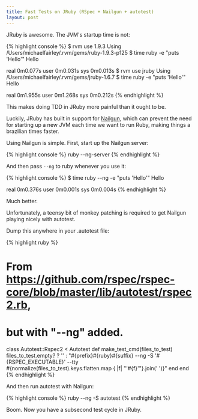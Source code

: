```yaml
---
title: Fast Tests on JRuby (RSpec + Nailgun + autotest)
layout: post
---
```


JRuby is awesome. The JVM's startup time is not:

{% highlight console %}
$ rvm use 1.9.3
Using /Users/michaelfairley/.rvm/gems/ruby-1.9.3-p125
$ time ruby -e "puts 'Hello'"
Hello

real	0m0.077s
user	0m0.031s
sys	0m0.013s
$ rvm use jruby
Using /Users/michaelfairley/.rvm/gems/jruby-1.6.7
$ time ruby -e "puts 'Hello'"
Hello

real	0m1.955s
user	0m1.268s
sys	0m0.212s
{% endhighlight %}

This makes doing TDD in JRuby more painful than it ought to be.

Luckily, JRuby has built in support for [Nailgun](http://www.martiansoftware.com/nailgun/), which can prevent the need for starting up a new JVM each time we want to run Ruby, making things a brazilian times faster.

Using Nailgun is simple. First, start up the Nailgun server:

{% highlight console %}
ruby --ng-server
{% endhighlight %}

And then pass `--ng` to ruby whenever you use it:

{% highlight console %}
$ time ruby --ng -e "puts 'Hello'"
Hello

real	0m0.376s
user	0m0.001s
sys	0m0.004s
{% endhighlight %}

Much better.

Unfortunately, a teensy bit of monkey patching is required to get Nailgun playing nicely with autotest.

Dump this anywhere in your .autotest file:

{% highlight ruby %}
# From https://github.com/rspec/rspec-core/blob/master/lib/autotest/rspec2.rb,
# but with "--ng" added.
class Autotest::Rspec2 < Autotest
  def make_test_cmd(files_to_test)
    files_to_test.empty? ? '' :
      "#{prefix}#{ruby}#{suffix} --ng -S '#{RSPEC_EXECUTABLE}' --tty \
      #{normalize(files_to_test).keys.flatten.map { |f| "'#{f}'"}.join(' ')}"
  end
end
{% endhighlight %}

And then run autotest with Nailgun:

{% highlight console %}
ruby --ng -S autotest
{% endhighlight %}

Boom. Now you have a subsecond test cycle in JRuby.